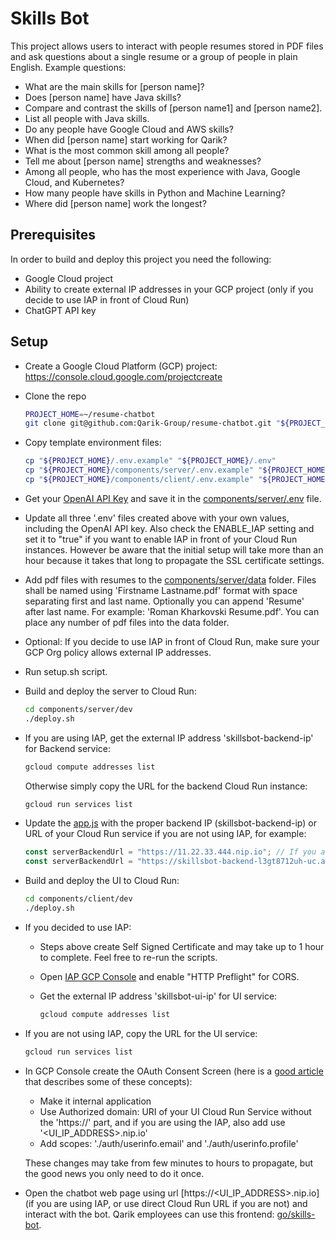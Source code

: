 <!-- Copyright 2023 Qarik Group, LLC
Licensed under the Apache License, Version 2.0 (the "License");
you may not use this file except in compliance with the License.
You may obtain a copy of the License at
    http://www.apache.org/licenses/LICENSE-2.0
Unless required by applicable law or agreed to in writing, software
distributed under the License is distributed on an "AS IS" BASIS,
WITHOUT WARRANTIES OR CONDITIONS OF ANY KIND, either express or implied.
See the License for the specific language governing permissions and
limitations under the License. -->

<!-- LLM part is based on: https://gpt-index.readthedocs.io/en/stable/guides/tutorials.html -->

# Skills Bot

This project allows users to interact with people resumes stored in PDF files and ask questions about a single resume or
a group of people in plain English. Example questions:

- What are the main skills for [person name]?
- Does [person name] have Java skills?
- Compare and contrast the skills of [person name1] and [person name2].
- List all people with Java skills.
- Do any people have Google Cloud and AWS skills?
- When did [person name] start working for Qarik?
- What is the most common skill among all people?
- Tell me about [person name] strengths and weaknesses?
- Among all people, who has the most experience with Java, Google Cloud, and Kubernetes?
- How many people have skills in Python and Machine Learning?
- Where did [person name] work the longest?

## Prerequisites

In order to build and deploy this project you need the following:

- Google Cloud project
- Ability to create external IP addresses in your GCP project (only if you decide to use IAP in front of Cloud Run)
- ChatGPT API key

## Setup

- Create a Google Cloud Platform (GCP) project: https://console.cloud.google.com/projectcreate

- Clone the repo

  ```bash
  PROJECT_HOME=~/resume-chatbot
  git clone git@github.com:Qarik-Group/resume-chatbot.git "${PROJECT_HOME}"
  ```

- Copy template environment files:

  ```bash
  cp "${PROJECT_HOME}/.env.example" "${PROJECT_HOME}/.env"
  cp "${PROJECT_HOME}/components/server/.env.example" "${PROJECT_HOME}/components/server/.env"
  cp "${PROJECT_HOME}/components/client/.env.example" "${PROJECT_HOME}/components/client/.env"
  ```

- Get your [OpenAI API Key](https://platform.openai.com/account/api-keys) and save it in the
  [components/server/.env](components/server/.env) file.

- Update all three '.env' files created above with your own values, including the OpenAI API key. Also check the
  ENABLE_IAP setting and set it to "true" if you want to enable IAP in front of your Cloud Run instances. However be
  aware that the initial setup will take more than an hour because it takes that long to propagate the SSL certificate
  settings.

- Add pdf files with resumes to the [components/server/data](components/server/data/) folder. Files shall be named using
  'Firstname Lastname.pdf' format with space separating first and last name. Optionally you can append 'Resume' after
  last name. For example: 'Roman Kharkovski Resume.pdf'. You can place any number of pdf files into the data folder.

- Optional: If you decide to use IAP in front of Cloud Run, make sure your GCP Org policy allows external IP addresses.

- Run setup.sh script.

- Build and deploy the server to Cloud Run:

  ```bash
  cd components/server/dev
  ./deploy.sh
  ```

- If you are using IAP, get the external IP address 'skillsbot-backend-ip' for Backend service:

  ```bash
  gcloud compute addresses list
  ```

  Otherwise simply copy the URL for the backend Cloud Run instance:

  ```bash
  gcloud run services list
  ```

- Update the [app.js](components/client/src/App.js) with the proper backend IP (skillsbot-backend-ip) or URL of your
  Cloud Run service if you are not using IAP, for example:

  ```javascript
  const serverBackendUrl = "https://11.22.33.444.nip.io"; // If you are using IAP;
  const serverBackendUrl = "https://skillsbot-backend-l3gt8712uh-uc.a.run.app"; // If you are not using IAP;
  ```

- Build and deploy the UI to Cloud Run:

  ```bash
  cd components/client/dev
  ./deploy.sh
  ```

- If you decided to use IAP:

  - Steps above create Self Signed Certificate and may take up to 1 hour to complete. Feel free to re-run the scripts.

  - Open [IAP GCP Console](https://cloud.google.com/iap/docs/customizing#allowing_http_options_cors_preflight) and
    enable "HTTP Preflight" for CORS.

  - Get the external IP address 'skillsbot-ui-ip' for UI service:

    ```bash
    gcloud compute addresses list
    ```

- If you are not using IAP, copy the URL for the UI service:

  ```bash
  gcloud run services list
  ```

- In GCP Console create the OAuth Consent Screen (here is a
  [good article](https://blog.logrocket.com/guide-adding-google-login-react-app/) that describes some of these
  concepts):

  - Make it internal application
  - Use Authorized domain: URI of your UI Cloud Run Service without the 'https://' part, and if you are using the IAP,
    also add use '<UI_IP_ADDRESS>.nip.io'
  - Add scopes: './auth/userinfo.email' and './auth/userinfo.profile'

  These changes may take from few minutes to hours to propagate, but the good news you only need to do it once.

- Open the chatbot web page using url [https://<UI_IP_ADDRESS>.nip.io] (if you are using IAP, or use direct Cloud Run
  URL if you are not) and interact with the bot. Qarik employees can use this frontend: [go/skills-bot](go/skills-bot).
